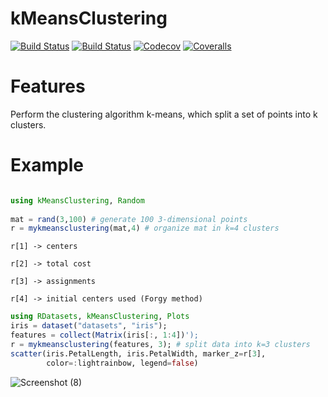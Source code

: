 # kMeansClustering

[![Build Status](https://travis-ci.com/PHamacher/kMeansClustering.jl.svg?branch=master)](https://travis-ci.com/PHamacher/kMeansClustering.jl)
[![Build Status](https://ci.appveyor.com/api/projects/status/github/PHamacher/kMeansClustering.jl?svg=true)](https://ci.appveyor.com/project/PHamacher/kMeansClustering-jl)
[![Codecov](https://codecov.io/gh/PHamacher/kMeansClustering.jl/branch/master/graph/badge.svg)](https://codecov.io/gh/PHamacher/kMeansClustering.jl)
[![Coveralls](https://coveralls.io/repos/github/PHamacher/kMeansClustering.jl/badge.svg?branch=master)](https://coveralls.io/github/PHamacher/kMeansClustering.jl?branch=master)
  
# Features
Perform the clustering algorithm k-means, which split a set of points into k clusters.

# Example
```julia

using kMeansClustering, Random
  
mat = rand(3,100) # generate 100 3-dimensional points
r = mykmeansclustering(mat,4) # organize mat in k=4 clusters
```
    r[1] -> centers
  
    r[2] -> total cost
  
    r[3] -> assignments
  
    r[4] -> initial centers used (Forgy method)

```julia
using RDatasets, kMeansClustering, Plots
iris = dataset("datasets", "iris");
features = collect(Matrix(iris[:, 1:4])');
r = mykmeansclustering(features, 3); # split data into k=3 clusters
scatter(iris.PetalLength, iris.PetalWidth, marker_z=r[3],
        color=:lightrainbow, legend=false)
 ```
 ![Screenshot (8)](https://user-images.githubusercontent.com/64922101/82483770-5557e780-9aaf-11ea-90a7-a9d45259aaac.png)

